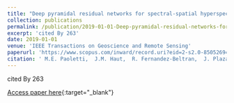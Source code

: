 ```yaml
---
title: "Deep pyramidal residual networks for spectral-spatial hyperspectral image classification"
collection: publications
permalink: /publication/2019-01-01-Deep-pyramidal-residual-networks-for-spectral-spatial-hyperspectral-image-classification
excerpt: 'cited By 263'
date: 2019-01-01
venue: 'IEEE Transactions on Geoscience and Remote Sensing'
paperurl: 'https://www.scopus.com/inward/record.uri?eid=2-s2.0-85052694011&doi=10.1109%2fTGRS.2018.2860125&partnerID=40&md5=7cf80892c647b9b06de5600813953b45'
citation: ' M.E. Paoletti,  J.M. Haut,  R. Fernandez-Beltran,  J. Plaza,  A.J. Plaza,  F. Pla, &quot;Deep pyramidal residual networks for spectral-spatial hyperspectral image classification.&quot; IEEE Transactions on Geoscience and Remote Sensing, 2019.'
---
```

cited By 263

[Access paper here](https://www.scopus.com/inward/record.uri?eid=2-s2.0-85052694011&doi=10.1109%2fTGRS.2018.2860125&partnerID=40&md5=7cf80892c647b9b06de5600813953b45){:target="_blank"}
